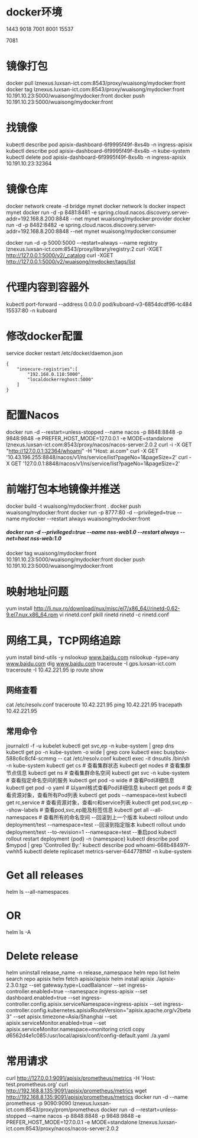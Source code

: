 # docker环境

1443
9018
7001
8001
15537

7081

# 镜像打包

docker pull lznexus.luxsan-ict.com:8543/proxy/wuaisong/mydocker:front
docker tag lznexus.luxsan-ict.com:8543/proxy/wuaisong/mydocker:front 10.191.10.23:5000/wuaisong/mydocker:front
docker push 10.191.10.23:5000/wuaisong/mydocker:front

# 找镜像

kubectl describe pod apisix-dashboard-6f9995f49f-8xs4b -n ingress-apisix
kubectl describe pod apisix-dashboard-6f9995f49f-8xs4b -n kube-system
kubectl delete pod apisix-dashboard-6f9995f49f-8xs4b -n ingress-apisix
10.191.10.23:32364

# 镜像仓库
docker network create -d bridge mynet
docker network ls
docker inspect mynet
docker run -d -p 8481:8481 -e spring.cloud.nacos.discovery.server-addr=192.168.8.200:8848 --net mynet wuaisong/mydocker:provider
docker run -d -p 8482:8482 -e spring.cloud.nacos.discovery.server-addr=192.168.8.200:8848 --net mynet wuaisong/mydocker:consumer

docker run -d -p 5000:5000 --restart=always --name registry lznexus.luxsan-ict.com:8543/proxy/library/registry:2
curl -XGET http://127.0.0.1:5000/v2/_catalog
curl -XGET http://127.0.0.1:5000/v2/wuaisong/mydocker/tags/list

# 代理内容到容器外

kubectl port-forward --address 0.0.0.0 pod/kuboard-v3-6854dcdf96-tc484 15537:80 -n kuboard

# 修改docker配置

service docker restart
/etc/docker/daemon.json

```
{ 
	"insecure-registries":[
		"192.168.0.110:5000",
		"localdockerreghost:5000"
	] 
}
```

# 配置Nacos

docker run -d --restart=unless-stopped --name nacos -p 8848:8848 -p 9848:9848 -e PREFER_HOST_MODE=127.0.0.1 -e MODE=standalone lznexus.luxsan-ict.com:8543/proxy/nacos/nacos-server:2.0.2
curl -i -X GET "http://127.0.0.1:32364/whoami" -H "Host: ai.com"
curl -X GET '10.43.196.255:8848/nacos/v1/ns/service/list?pageNo=1&pageSize=2'
curl -X GET '127.0.0.1:8848/nacos/v1/ns/service/list?pageNo=1&pageSize=2'

# 前端打包本地镜像并推送

docker build -t wuaisong/mydocker:front .
docker push wuaisong/mydocker:front
docker run -p 8777:80 -d --privileged=true --name mydocker --restart always wuaisong/mydocker:front

##### docker run -d --privileged=true --name nss-web1.0 --restart always --net=host nss-web:1.0

docker tag wuaisong/mydocker:front 10.191.10.23:5000/wuaisong/mydocker:front
docker push 10.191.10.23:5000/wuaisong/mydocker:front

# 映射地址问题
yum install http://li.nux.ro/download/nux/misc/el7/x86_64//rinetd-0.62-9.el7.nux.x86_64.rpm
vi rinetd.conf
pkill rinetd
rinetd -c rinetd.conf

# 网络工具，TCP网络追踪

yum install bind-utils -y
nslookup www.baidu.com
nslookup -type=any www.baidu.com
dig www.baidu.com
traceroute -I gps.luxsan-ict.com
traceroute -I 10.42.221.95
ip route show

## 网络查看

cat /etc/resolv.conf
traceroute 10.42.221.95
ping 10.42.221.95
tracepath 10.42.221.95

## 常用命令

journalctl -f -u kubelet
kubectl get svc,ep -n kube-system | grep dns
kubectl get po -n kube-system -o wide | grep core
kubectl exec busybox-588c6c8cf4-scmmg -- cat /etc/resolv.conf
kubectl exec -it dnsutils /bin/sh -n kube-system
kubectl get cs # 查看集群状态
kubectl get nodes # 查看集群节点信息
kubectl get ns # 查看集群命名空间
kubectl get svc -n kube-system # 查看指定命名空间的服务
kubectl get pod <pod-name> -o wide # 查看Pod详细信息
kubectl get pod <pod-name> -o yaml # 以yaml格式查看Pod详细信息
kubectl get pods # 查看资源对象，查看所有Pod列表
kubectl get pods --namespace=test
kubectl get rc,service # 查看资源对象，查看rc和service列表
kubectl get pod,svc,ep --show-labels # 查看pod,svc,ep能及标签信息
kubectl get all --all-namespaces # 查看所有的命名空间
--回滚到上一个版本
kubectl rollout undo deployment/test --namespace=test
--回滚到指定版本
kubectl rollout undo deployment/test --to-revision=1 --namespace=test
--重启pod
kubectl rollout restart deployment {pod}  -n {namespace}
kubectl describe pod $mypod | grep 'Controlled By:'
kubectl describe pod whoami-668b48497f-vwhh5
kubectl delete replicaset metrics-server-644778ff4f -n kube-system
# Get all releases
helm ls --all-namespaces
# OR
helm ls -A
# Delete release
helm uninstall release_name -n release_namespace
helm repo list
helm search repo apisix
helm fetch apisix/apisix
helm install apisix ./apisix-2.3.0.tgz --set gateway.type=LoadBalancer --set ingress-controller.enabled=true --namespace ingress-apisix --set dashboard.enabled=true --set ingress-controller.config.apisix.serviceNamespace=ingress-apisix --set ingress-controller.config.kubernetes.apisixRouteVersion="apisix.apache.org/v2beta3" --set apisix.timezone=Asia/Shanghai --set apisix.serviceMonitor.enabled=true --set apisix.serviceMonitor.namespace=monitoring
crictl copy d6562d4e1c085:/usr/local/apisix/conf/config-default.yaml ./a.yaml

# 常用请求
curl http://127.0.0.1:9091/apisix/prometheus/metrics -H 'Host: test.prometheus.org'
curl http://192.168.8.135:9091/apisix/prometheus/metrics
wget http://192.168.8.135:9091/apisix/prometheus/metrics
docker run -d --name prometheus -p 9090:9090 lznexus.luxsan-ict.com:8543/proxy/prom/prometheus
docker run -d --restart=unless-stopped --name nacos -p 8848:8848 -p 9848:9848 -e PREFER_HOST_MODE=127.0.0.1 -e MODE=standalone lznexus.luxsan-ict.com:8543/proxy/nacos/nacos-server:2.0.2
